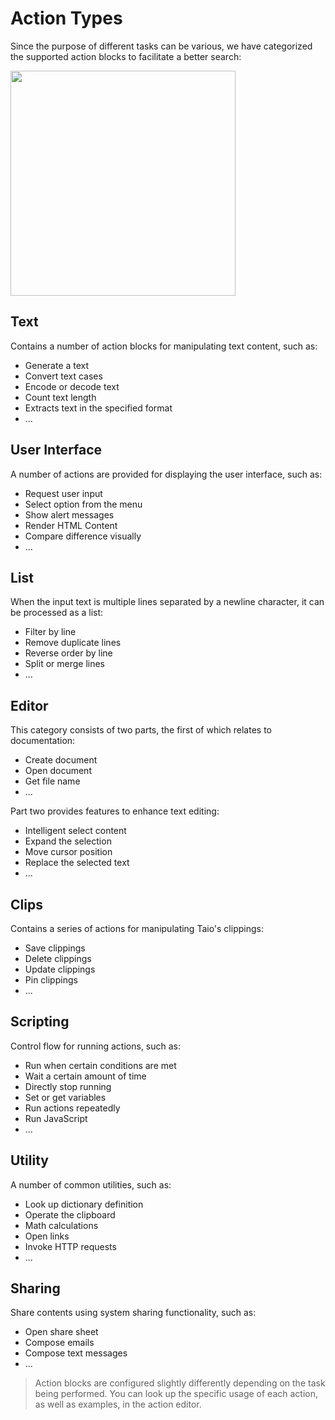 # Action Types

Since the purpose of different tasks can be various, we have categorized the supported action blocks to facilitate a better search:

<img src="/quick-start/assets/IMG_15.png" width="360" />

## Text

Contains a number of action blocks for manipulating text content, such as:

- Generate a text
- Convert text cases
- Encode or decode text
- Count text length
- Extracts text in the specified format
- ...

## User Interface

A number of actions are provided for displaying the user interface, such as:

- Request user input
- Select option from the menu
- Show alert messages
- Render HTML Content
- Compare difference visually
- ...

## List

When the input text is multiple lines separated by a newline character, it can be processed as a list:

- Filter by line
- Remove duplicate lines
- Reverse order by line
- Split or merge lines
- ...

## Editor

This category consists of two parts, the first of which relates to documentation:

- Create document
- Open document
- Get file name
- ...

Part two provides features to enhance text editing:

- Intelligent select content
- Expand the selection
- Move cursor position
- Replace the selected text
- ...

## Clips

Contains a series of actions for manipulating Taio's clippings:

- Save clippings
- Delete clippings
- Update clippings
- Pin clippings
- ...

## Scripting

Control flow for running actions, such as:

- Run when certain conditions are met
- Wait a certain amount of time
- Directly stop running
- Set or get variables
- Run actions repeatedly
- Run JavaScript
- ...

## Utility

A number of common utilities, such as:

- Look up dictionary definition
- Operate the clipboard
- Math calculations
- Open links
- Invoke HTTP requests
- ...

## Sharing

Share contents using system sharing functionality, such as:

- Open share sheet
- Compose emails
- Compose text messages
- ...

> Action blocks are configured slightly differently depending on the task being performed. You can look up the specific usage of each action, as well as examples, in the action editor.